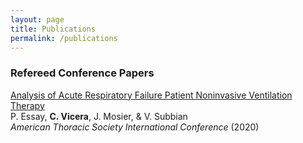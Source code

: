 ```yaml
---
layout: page
title: Publications
permalink: /publications
---
```


### Refereed Conference Papers
[Analysis of Acute Respiratory Failure Patient Noninvasive Ventilation Therapy](https://doi.org/10.1164/ajrccm-conference.2020.201.1_MeetingAbstracts.A1579)  
P. Essay, **C. Vicera**, J. Mosier, & V. Subbian  
*American Thoracic Society International Conference* (2020)
